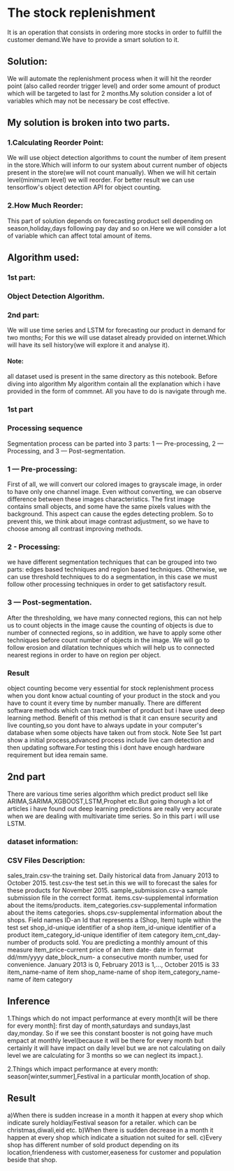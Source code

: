 
#                                      The stock replenishment 
It is an operation that consists in ordering more stocks in order to fulfill the customer demand.We have to provide a smart solution to it.

## Solution:

We will automate the replenishment process when it will hit the reorder point (also called reorder trigger level) and order some amount of product which will be targeted to last for 2 months.My solution consider a lot of variables which may not be necessary be cost effective.


## My solution is broken into two parts.

 ### 1.Calculating Reorder Point:

We will use object detection algorithms to count the number of item present in the store.Which will inform to our system about current number of objects present in the store(we will not count manually). When we will hit certain level(minimum level) we will reorder.
For better result we can use tensorflow's object detection API for object counting.

### 2.How Much Reorder:

This part of solution depends on forecasting product sell depending on season,holiday,days following pay day and so on.Here we will consider a lot of variable which can affect total amount of items.
## Algorithm used:
### 1st part:
### Object Detection Algorithm.
### 2nd part:

We will use time series and LSTM for forecasting our product in demand for two months; For this we will use dataset already provided on internet.Which will have its sell history(we will explore it and analyse it).
#### Note:

all dataset used is present in the same directory as this notebook.
Before diving into algorithm
My algorithm contain all the explanation which i have provided in the form of commnet. All you have to do is navigate through me.

### 1st part

### Processing sequence
Segmentation process can be parted into 3 parts:
1 — Pre-processing,
2 — Processing, and
3 — Post-segmentation.


### 1 — Pre-processing:
   First of all, we will convert our colored images to grayscale image, in order
to have only one channel image. Even without converting, we can observe
difference between these images characteristics. The first image         
contains small objects, and some have the same pixels values with the  
background. This aspect can cause the egdes detecting problem. 
So to prevent this, we think about image contrast adjustment, so we have to choose
among all contrast improving methods.


### 2  - Processing:

we have different segmentation techniques that can be grouped into two parts: 
edges based techniques and region based techniques.
Otherwise, we can use threshold techniques to do a segmentation, in this case 
we must follow other processing techniques in order to get satisfactory result.

### 3 — Post-segmentation.

  After the thresholding, we have many connected regions, this can not help us to count 
objects in the image cause the counting of objects is due to number of connected regions, so 
in addition, we have to apply some other techniques before count number of objects in the image.
We will go to follow erosion and dilatation techniques which will help us to connected 
nearest regions in order to have on region per object.


### Result

object counting become very essential for stock replenishment process when you dont know actual counting of your product in the stock and you have to count it every time by number manually. There are different software methods which can track number of product but i have used deep learning method. Benefit of this method is that it can ensure security and live counting,so you dont have to always update in your computer's database when some objects have taken out from stock.
Note
See 1st part show a initial process,advanced process include live cam detection and then updating software.For testing this i dont have enough hardware requirement but idea remain same.



## 2nd part

There are various time series algorithm which predict product sell like ARIMA,SARIMA,XGBOOST,LSTM,Prophet etc.But going thorugh a lot of articles i have found out deep learning predictions are really very accurate when we are dealing with multivariate time series. So in this part i will use LSTM.
###  dataset information:

### CSV Files Description:
sales_train.csv-the training set. Daily historical data from January 2013 to October 2015.
test.csv-the test set.in this we will to forecast the sales for these products for November 2015.
sample_submission.csv-a sample submission file in the correct format.
items.csv-supplemental information about the items/products.
item_categories.csv-supplemental information about the items categories.
shops.csv-supplemental information about the shops.
Field names
ID-an Id that represents a (Shop, Item) tuple within the test set
shop_id-unique identifier of a shop
item_id-unique identifier of a product
item_category_id-unique identifier of item category
item_cnt_day-number of products sold. You are predicting a monthly amount of this measure
item_price-current price of an item
date- date in format dd/mm/yyyy
date_block_num- a consecutive month number, used for convenience. January 2013 is 0, February 2013 is 1,..., October 2015 is 33
item_name-name of item
shop_name-name of shop
item_category_name-name of item category



## Inference

1.Things which do not impact performance at every month[it will be there for every month]: first day of month,saturdays and sundays,last day,monday. So if we see this constant booster is not going have much empact at monthly level(because it will be there for every month but certainly it will have impact on daily level but we are not calculating on daily level we are calculating for 3 months so we can neglect its impact.).

2.Things which impact performance at every month: season[winter,summer],Festival in a particular month,location of shop.

## Result
a)When there is sudden increase in a month it happen at every shop which indicate surely holdiay/Festival season for a retailer. which can be christmas,diwali,eid etc.
b)When there is sudden decrease in a month it happen at every shop which indicate a situation not suited for sell.
c)Every shop has different number of sold product depending on its location,friendeness with customer,easeness for customer and population beside that shop.
